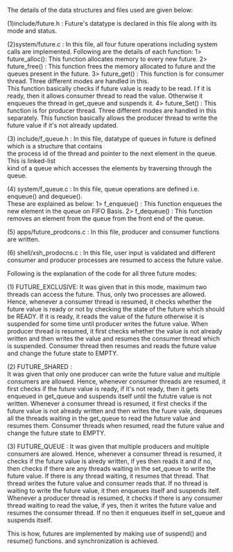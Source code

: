 The details of the data structures and files used are given below: 
  
(1)include/future.h : Future's datatype is declared in this file along with its mode and status. 
  
(2)system/future.c : In this file, all four future operations including system calls are implemented. 
    Following are the details of each function: 
    1> future_alloc(): This function allocates memory to every new future. 
    2> future_free() : This function frees the memory allocated to future and the queues present in the future. 
    3> future_get() : This function is for consumer thread. Three different modes are handled in this.      
                      This function basically checks if future value is ready to be read. I f it is ready, then it allows 
                      consumer thread to read the value. Otherwise it enqueues the thread in get_queue and suspends it. 
    4> future_Set() : This function is for producer thread. Three different modes are handled in this separately. 
                      This function basically allows the producer thread to write the future value if it's not already updated. 
                       
(3) include/f_queue.h : In this file, datatype of queues in future is defined which is a structure that contains  
                        the process id of the thread and pointer to the next element in the queue. This is linked-list  
                        kind of a queue which accesses the elements by traversing through the queue.     
  
(4) system/f_queue.c : In this file, queue operations are defined i.e. enqueue() and dequeue().  
                        These are explained as below: 
    1> f_enqueue() : This function enqueues the new element in the queue on FIFO Basis. 
    2> f_dequeue() : This function removes an element from the queue from the front end of the queue.  
     
(5) apps/future_prodcons.c : In this file, producer and consumer functions are written. 
  
(6) shell/xsh_prodocns.c : In this file, user input is validated and different consumer and producer processes are resumed 
                           to access the future value. 
  
  
Following is the explanation of the code for all three future modes: 
  
(1) FUTURE_EXCLUSIVE: 
    It was given that in this mode, maximum two threads can access the future. Thus, only two processes are allowed. 
    Hence, whenever a consumer thread is resumed, it checks whether the future value is ready or not by checking 
	the state of the future which should be READY. If it is ready, it reads the value of the future otherwise 
	it is suspended for some time until producer writes the future value. 
    When producer thread is resumed, it first checks whether the value is not already written and then writes 
	the value and resumes the consumer thread which is suspended. 
    Consumer thread then resumes and reads the future value and change the future state to EMPTY. 
     
(2) FUTURE_SHARED :  
    It was given that only one producer can write the future value and multiple consumers are allowed. 
    Hence, whenever consumer threads are resumed, it first checks if the future value is ready, if it's not ready, 
	then it gets enqueued in get_queue and suspends itself until the fututre value is not written. 
    Whenever a consumer thread is resumed, it first checks if the future value is not already written and 
	then writes the fuure vale, dequeues all the threads waiting in the get_queue to read the future value and resumes them. 
    Consumer threads when resumed, read the future value and change the future state to EMPTY. 
  
(3) FUTURE_QUEUE : 
    It was given that multiple producers and multiple consumers are alowed. 
    Hence, whenever a consumer thread is resumed, it checks if the future value is alredy written, 
	if yes then reads it and if no, then checks if there are any threads waiting in the set_queue to write the future value.
	If there is any thread waiting, it resumes that thread. That thread writes the future value and consumer reads that. 
	If no thread is waiting to write the future value, it then enqueues itself and suspends itelf. 
    Whenever a producer thread is resumed, it checks if there is any consumer thread waiting to read the value, 
	if yes, then it writes the future value and resumes the consumer thread. If no then it enqueues itself 
	in set_queue and suspends itself. 
     
     
This is how, futures are implemented by making use of suspend() and resume() functions. and synchronization is achieved. 
     
